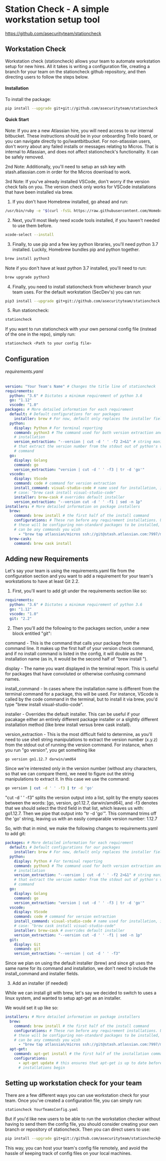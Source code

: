 <a id="markdown-SecDev Check" name="SecDev Check"></a>
# Station Check - A simple workstation setup tool

<https://github.com/asecurityteam/stationcheck>

<a id="markdown-overview" name="overview"></a>
## Workstation Check

Workstation check (stationcheck) allows your team to automate workstation setup for new hires. All it takes is writing a configuration file, creating a branch for your team on the stationcheck github repository, and then directing users to follow the steps below.

#### Installation

To install the package:

```bash
pip install --upgrade git+git://github.com/asecurityteam/stationcheck
```


#### Quick Start

Note: If you are a new Atlassian hire, you will need access to our internal bitbucket. These instructions should be in your onboarding Trello board, or you can navigate directly to go/iwantbitbucket. For non-atlassian users, don't worry about any failed installs or messages relating to Micros. That is internal to Atlassian, and does not affect stationcheck's functionality. It can be safely removed.

2nd Note: Additionally, you'll need to setup an ssh key with stash.atlassian.com in order for the Micros download to work.

3rd Note: If you've already installed VSCode, don't worry if the version check fails on you. The version check only works for VSCode installations that have been installed via brew.

1. If you don't have Homebrew installed, go ahead and run:

```bash
/usr/bin/ruby -e "$(curl -fsSL https://raw.githubusercontent.com/Homebrew/install/master/install)"
```

2. Next, you'll most likely need xcode tools installed, if you haven't needed to use them before.

```bash
xcode-select --install
```

3. Finally, to use pip and a few key python libraries, you'll need python 3.7 installed. Luckily, Homebrew bundles pip and python together.

```bash
brew install python3
```
Note if you don't have at least python 3.7 installed, you'll need to run:

```bash
brew upgrade python3
```

4. Finally, you need to install stationcheck from whichever branch your team uses. For the default workstation (SecDev's) you can run:

```bash
pip3 install --upgrade git+git://github.com/asecurityteam/stationcheck
```

5. Run stationcheck:

```bash
stationcheck
```

If you want to run stationcheck with your own personal config file (instead of
  the one in the repo), simply run:

```bash
stationcheck <Path to your config file>
```


## Configuration

###### requirements.yaml

```yaml
version: "Your Team's Name" # Changes the title line of stationcheck
requirements:
  python: "3.6" # Dictates a minimum requirement of python 3.6
  go: "1.12"
  vscode: "1.0"
packages: # More detailed information for each requirement
  default: # Default configurations for our packages
    installer: brew # For now, default only replaces the installer field
  python:
    display: Python # For terminal reporting
    command: python3 # The command used for both version extraction and
    # installation
    version_extraction: "--version | cut -d ' ' -f2 2>&1" # string manipulations
    # that extract the version number from the stdout out of python's version
    # command
  go:
    display: Golang
    command: go
    version_extraction: "version | cut -d ' ' -f3 | tr -d 'go'"
  vscode:
    display: VScode
    command: code # command for version extraction
    install_command: visual-studio-code # name used for installation, in this
    # case: "brew cask install visual-studio-code"
    installer: brew-cask # overrides default installer
    version_extraction: "--version cut -d ' ' -f1 | sed -n 1p"
installers: # More detailed information on package installers
  brew:
    command: brew install # the first half of the install command
    configurations: # These run before any requirement installations. Usually,
    # these will be configuring non-standard packages to be installed, but they
    # can be any commands you wish
      - "brew tap atlassian/micros ssh://git@stash.atlassian.com:7997/micros/micros-cli-homebrew-tap.git" # taps Atlassian's tap for micros-cli
  brew-cask:
    command: brew cask install
```

## Adding new Requirements

Let's say your team is using the requirements.yaml file from the configuration section and you want to add a requirement for your team's workstations to have at least Git 2.2.

1. First, you'll want to add git under the requirements section like so:

```yaml
requirements:
  python: "3.6" # Dictates a minimum requirement of python 3.6
  go: "1.12"
  vscode: "1.0"
  git: "2.2"
```

2. Then you'll add the following to the packages section, under a new block entitled "git":

command - This is the command that calls your package from the command line. It makes up the first half of your version check command, and if no install command is listed in the config, it will double as the installation name (as in, it would be the second half of "brew install <installation name>").

display - The name you want displayed in the terminal report. This is useful for packages that have convoluted or otherwise confusing command names.

install_command - In cases where the installation name is different from the terminal command for a package, this will be used. For instance, VScode is called by the code command in the terminal, but to install it via brew, you'd type "brew install visual-studio-code".

installer - Overrides the default installer. This can be useful if your pacakage either an entirely different package installer or a slightly different installation method (like brew install versus brew cask install).

version_extraction - This is the most difficult field to determine, as you'll need to use shell string manipulations to extract the version number (x.y.z) from the stdout out of running the version command. For instance, when you run "go version", you get something like

```sh
go version go1.12.7 darwin/amd64
```

Since we're interested only in the version number (without any characters, so that we can compare them), we need to figure out the string manipulations to extract it. In this case we use the command:

```sh
go version | cut -d ' ' -f3 | tr -d 'go'
```

"cut -d ' ' -f3" splits the version output into a list, split by the empty spaces between the words: [go, version, go1.12.7, darwin/amd64], and -f3 denotes that we should select the third field in that list, which leaves us with: go1.12.7. Then we pipe that output into "tr -d 'go'". This command trims off the 'go' string, leaving us with an easily comparable version number: 1.12.7

So, with that in mind, we make the following changes to requirements.yaml to add git:

```yaml
packages: # More detailed information for each requirement
  default: # Default configurations for our packages
    installer: brew # For now, default only replaces the installer field
  python:
    display: Python # For terminal reporting
    command: python3 # The command used for both version extraction and
    # installation
    version_extraction: "--version | cut -d ' ' -f2 2>&1" # string manipulations
    # that extract the version number from the stdout out of python's version
    # command
  go:
    display: Golang
    command: go
    version_extraction: "version | cut -d ' ' -f3 | tr -d 'go'"
  vscode:
    display: VScode
    command: code # command for version extraction
    install_command: visual-studio-code # name used for installation, in this
    # case: "brew cask install visual-studio-code"
    installer: brew-cask # overrides default installer
    version_extraction: "--version cut -d ' ' -f1 | sed -n 1p"
  git:
    display: Git
    command: git
    version_extraction: "--version | cut -d ' ' -f3"
```

Since we plan on using the default installer (brew) and since git uses the same name for its command and installation, we don't need to include the install_command and installer fields.

3. Add an installer (if needed)

While we can install git with brew, let's say we decided to switch to uses a linux system, and wanted to setup apt-get as an installer.

We would set it up like so:

```yaml
installers: # More detailed information on package installers
  brew:
    command: brew install # the first half of the install command
    configurations: # These run before any requirement installations. Usually,
    # these will be configuring non-standard packages to be installed, but they
    # can be any commands you wish
      - "brew tap atlassian/micros ssh://git@stash.atlassian.com:7997/micros/micros-cli-homebrew-tap.git" # taps Atlassian's tap for micros-cli
  apt-get:
    command: apt-get install # the first half of the installation command
    configurations:
      - apt-get update # this ensures that apt-get is up to date before any
      # installations begin
```



## Setting up workstation check for your team

There are a few different ways you can use workstation check for your team. Once you've created a configuration file, you can simply run:

```bash
stationcheck YourTeamsConfig.yaml
```

But if you'd like new users to be able to run the workstation checker without having to send them the config file, you should consider creating your own branch or repository of stationcheck. Then you can direct users to use:

```bash
pip install --upgrade git+git://github.com/asecurityteam/stationcheck@<Your Branch Name>
```

This way, you can host your team's config file remotely, and avoid the hassle of keeping track of config files on your local machines.
